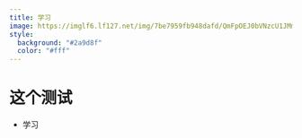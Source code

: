 ```yaml
---
title: 学习
image: https://imglf6.lf127.net/img/7be7959fb948dafd/QmFpOEJ0bVNzcU1JMmgrWTg2NVByL242OHAycFk0RVE.jpg
style:
  background: "#2a9d8f"
  color: "#fff"
---
```



# 这个测试

- 学习